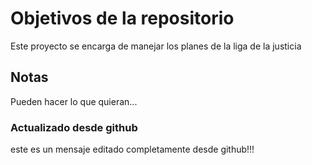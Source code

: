 # Objetivos de la repositorio

Este proyecto se encarga de manejar los planes de la liga de la justicia


## Notas
Pueden hacer lo que quieran...

### Actualizado desde github
este es un mensaje editado completamente desde github!!!
